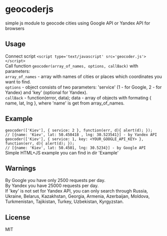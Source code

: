 # geocoderjs
simple js module to geocode cities using Google API or Yandex API for browsers
## Usage
Connect script `<script type='text/javascript' src='geocoder.js'></script>`  
Call function `geocoder(array_of_names, options, callBack)` with parameters:  
`array_of_names` - array with names of cities or places which coordinates you want to find.  
`options` - object consists of two parameters: 'service' (1 - for Google, 2 - for Yandex) and 'key' (optional for Yandex).  
`callBack` - function(error, data); data - array of objects with formating { name, lat, lng }, where 'name' is get from array_of_names.  
## Example
`geocoder(['Kiev'], { service: 2 }, function(err, d){ alert(d); });`  
`// [{name: 'Kiev', lat: 50.450418 , lng: 30.523541}] - by Yandex API`  
`geocoder(['Kiev'], { service: 1, key: <YOUR_GOOGLE_API_KEY> }, function(err, d){ alert(d); });`  
`// [{name: 'Kiev', lat: 50.4501, lng: 30.5234}] - by Google API`  
Simple HTML+JS example you can find in dir 'Example'  
## Warnings
By Google you have only 2500 requests per day.  
By Yandex you have 25000 requests per day.  
If 'key' is not set for Yandex API, you can only search through Russia, Ukraine, Belarus, Kazakhstan, Georgia, Armenia, Azerbaijan, Moldova, Turkmenistan, Tajikistan, Turkey, Uzbekistan, Kyrgyzstan.
## License
MIT
